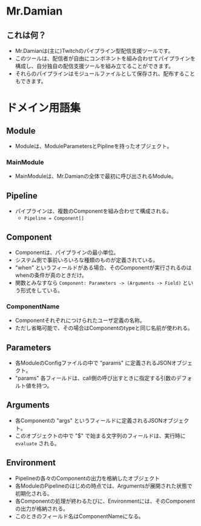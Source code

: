 # Mr.Damian

## これは何？

- Mr.Damianは(主に)Twitchのパイプライン型配信支援ツールです。
- このツールは、配信者が自由にコンポネントを組み合わせてパイプラインを構成し、自分独自の配信支援ツールを組み立てることができます。
- それらのパイプラインはモジュールファイルとして保存され、配布することもできます。

# ドメイン用語集

## Module
- Moduleは、ModuleParametersとPiplineを持ったオブジェクト。

### MainModule
- MainModuleは、Mr.Damianの全体で最初に呼び出されるModule。

## Pipeline
- パイプラインは、複数のComponentを組み合わせて構成される。
    - `Pipeline = Component[]`

## Component
- Componentは、パイプラインの最小単位。
- システム側で事前いろいろな種類のものが定義されている。
- "when" というフィールドがある場合、そのComponentが実行されるのはwhenの条件が真のときだけ。
- 関数とみなすなら `Component: Parameters -> (Arguments -> Field)` という形式をしている。

### ComponentName
- Componentそれぞれにつけられたユーザ定義の名称。
- ただし省略可能で、その場合はComponentのtypeと同じ名前が使われる。

## Parameters
- 各ModuleのConfigファイルの中で "params" に定義されるJSONオブジェクト。
- "params" 各フィールドは、call側の呼び出すときに指定する引数のデフォルト値を持つ。

## Arguments
- 各Componentの "args" というフィールドに定義されるJSONオブジェクト。
- このオブジェクトの中で "$" で始まる文字列のフィールドは、実行時に `evaluate` される。

## Environment
- Pipelineの各々のComponentの出力を格納したオブジェクト
- 各ModuleのPipelineのはじめの時点では、Argumentsが展開された状態で初期化される。
- 各Componentの処理が終わるたびに、Environmentには、そのComponentの出力が格納される。
- このときのフィールド名はComponentNameになる。
